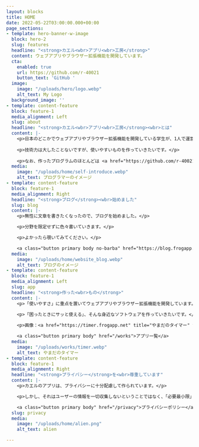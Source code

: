```yaml
---
layout: blocks
title: HOME
date: 2022-05-22T03:00:00.000+00:00
page_sections:
- template: hero-banner-w-image
  block: hero-2
  slug: features
  headline: "<strong>カエル<wbr>アプリ<wbr>工房</strong>"
  content: ウェブアプリやブラウザー拡張機能を開発しています。
  cta:
    enabled: true
    url: https://github.com/r-40021
    button_text: 'GitHub '
  image:
    image: "/uploads/hero/logo.webp"
    alt_text: My Logo
  background_image: ''
- template: content-feature
  block: feature-1
  media_alignment: Left
  slug: about
  headline: "<strong>カエル<wbr>アプリ<wbr>工房</strong><wbr>とは"
  content: |-
    <p>日本のどこかでウェブアプリやブラウザー拡張機能を開発している学生が、1人で運営している架空の工房。</p>
    
    <p>技術力は大したことないですが、使いやすいものを作っていきたいです。</p>
    
    <p>なお、作ったプログラムのほとんどは <a href="https://github.com/r-40021" title="GitHub" target="_blank" rel="noopener noreferrer">GitHub</a> で公開しています。私のコードのクセを知りたい方はぜひご覧ください。</p>
  media:
    image: "/uploads/home/self-introduce.webp"
    alt_text: プログラマーのイメージ
- template: content-feature
  block: feature-1
  media_alignment: Right
  headline: "<strong>ブログ</strong><wbr>始めました"
  slug: blog
  content: |-
    <p>無性に文章を書きたくなったので、ブログを始めました。</p>

    <p>分野を限定せずに色々書いていきます。</p>

    <p>よかったら覗いてみてください。</p>

    <a class="button primary body no-barba" href="https://blog.frogapp.net/" target="_blank">ブログを見てみる</a>
  media:
    image: "/uploads/home/website_blog.webp"
    alt_text: ブログのイメージ
- template: content-feature
  block: feature-1
  media_alignment: Left
  slug: app
  headline: "<strong>作った<wbr>もの</strong>"
  content: |-
    <p>「使いやすさ」に重点を置いてウェブアプリやブラウザー拡張機能を開発しています。</p>    

    <p>「困ったときにサッと使える」、そんな身近なソフトウェアを作っていきたいです。</p>
    
    <p>画像：<a href="https://timer.frogapp.net" title="やまだのタイマー" target="_blank">やまだのタイマー</a></p>

    <a class="button primary body" href="/works">アプリ一覧</a>
  media:
    image: "/uploads/works/timer.webp"
    alt_text: やまだのタイマー
- template: content-feature
  block: feature-1
  media_alignment: Right
  headline: "<strong>プライバシー</strong>を<wbr>尊重しています"
  content: |-
    <p>カエルのアプリは、プライバシーに十分配慮して作られています。</p>

    <p>しかし、それはユーザーの情報を一切収集しないということではなく、「必要最小限」かつ「明示的に」ユーザーの情報を収集するということです。</p>

    <a class="button primary body" href="/privacy">プライバシーポリシー</a>
  slug: privacy
  media:
    image: "/uploads/home/alien.png"
    alt_text: alien

---
```

